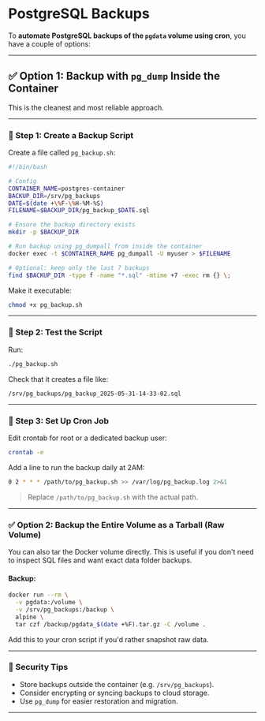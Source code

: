 # PostgreSQL Backups

To **automate PostgreSQL backups of the `pgdata` volume using cron**, you have a couple of options:

---

## ✅ Option 1: Backup with `pg_dump` Inside the Container

This is the cleanest and most reliable approach.

---

### 🧱 Step 1: Create a Backup Script

Create a file called `pg_backup.sh`:

```bash
#!/bin/bash

# Config
CONTAINER_NAME=postgres-container
BACKUP_DIR=/srv/pg_backups
DATE=$(date +\%F-\%H-%M-%S)
FILENAME=$BACKUP_DIR/pg_backup_$DATE.sql

# Ensure the backup directory exists
mkdir -p $BACKUP_DIR

# Run backup using pg_dumpall from inside the container
docker exec -t $CONTAINER_NAME pg_dumpall -U myuser > $FILENAME

# Optional: keep only the last 7 backups
find $BACKUP_DIR -type f -name "*.sql" -mtime +7 -exec rm {} \;
```

Make it executable:

```bash
chmod +x pg_backup.sh
```

---

### 🧱 Step 2: Test the Script

Run:

```bash
./pg_backup.sh
```

Check that it creates a file like:

```
/srv/pg_backups/pg_backup_2025-05-31-14-33-02.sql
```

---

### 🧱 Step 3: Set Up Cron Job

Edit crontab for root or a dedicated backup user:

```bash
crontab -e
```

Add a line to run the backup daily at 2AM:

```bash
0 2 * * * /path/to/pg_backup.sh >> /var/log/pg_backup.log 2>&1
```

> Replace `/path/to/pg_backup.sh` with the actual path.

---

### ✅ Option 2: Backup the Entire Volume as a Tarball (Raw Volume)

You can also tar the Docker volume directly. This is useful if you don't need to inspect SQL files and want exact data folder backups.

#### Backup:

```bash
docker run --rm \
  -v pgdata:/volume \
  -v /srv/pg_backups:/backup \
  alpine \
  tar czf /backup/pgdata_$(date +%F).tar.gz -C /volume .
```

Add this to your cron script if you'd rather snapshot raw data.

---

### 🔐 Security Tips

* Store backups outside the container (e.g. `/srv/pg_backups`).
* Consider encrypting or syncing backups to cloud storage.
* Use `pg_dump` for easier restoration and migration.

---